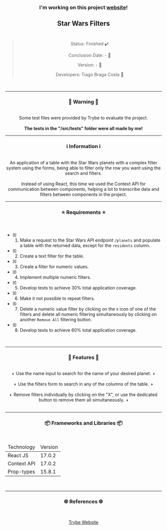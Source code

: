 <div align="center">
  <h3>
    I'm working on this project <a href="-"> website</a>! 
  <h3>
  <h2>
    Star Wars Filters
    <br><br>
  </h2>

  > Status: Finished ✔️
  >
  > Conclusion Date: - 📆
  >
  > Version: - 🧪
  >
  > Developers: Tiago Braga Costa 👤

  <br>
  <hr>
  <h3>
    🚨 Warning 🚨
  </h3>
  <br>
  <span> Some test files were provided by Trybe to evaluate the project. </span>
  <br><br>
  <b> The tests in the "/src/tests" folder were all made by me! </b>
  <br>
  <hr>
  <h3>
    ℹ️ Information ℹ️
  </h3>
  <br>
  <span> An application of a table with the Star Wars planets with a complex filter system using the forms, being able to filter only the row you want using the search and filters. </span> 
  <br><br>
  <span> Instead of using React, this time we used the Context API for communication between components, helping a lot to transcribe data and filters between components in the project. </span>
  <br>
  <hr>
  <h3>
    ⭐ Requirements ⭐
  </h3>
  <div align="left">
  <br>
  
- [X] 1. Make a request to the Star Wars API endpoint `/planets` and populate a table with the returned data, except for the `residents` column.
- [X] 2. Create a text filter for the table.
- [X] 3. Create a filter for numeric values.
- [X] 4. Implement multiple numeric filters.
- [X] 5. Develop tests to achieve 30% total application coverage.
- [X] 6. Make it not possible to repeat filters.
- [X] 7. Delete a numeric value filter by clicking on the `X` icon of one of the filters and delete all numeric filtering simultaneously by clicking on another `Remove All` filtering button.
- [X] 8. Develop tests to achieve 60% total application coverage.
  </div>
  <br>
  <hr>
  <h3>
   📄 Features 📄
  </h3>
  <br>
  <span> ◐ Use the name input to search for the name of your desired planet. ◑ </span>
  <br><br>
  <span> ◐ Use the filters form to search in any of the columns of the table. ◑ </span>
  <br><br>
    <span> ◐ Remove filters individually by clicking on the "X", or use the dedicated button to remove them all simultaneously. ◑ </span>
  <br><br>
  <hr>
  <h3>
    📦 Frameworks and Libraries 📦
  </h3>
  <br>
  <table>
    <thead>
      <td> Technology </td>
      <td> Version </td>
    </thead>
    <tbody>
      <tr>
        <td> React JS </td>
        <td> 17.0.2 </td>
      </tr>
      <tr>
        <td> Context API </td>
        <td> 17.0.2 </td>
      </tr>
      <tr>
        <td> Prop-types </td>
        <td> 15.8.1 </td>
      </tr>
    </tbody>
  </table>
  <br>
  <hr>
  <h3>
    🌐 References 🌐
  </h3>
    <br>
    <p> <a href="https://www.betrybe.com/"> Trybe Website </a> </p>
</div>


